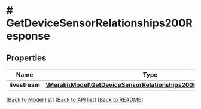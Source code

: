 # # GetDeviceSensorRelationships200Response

## Properties

Name | Type | Description | Notes
------------ | ------------- | ------------- | -------------
**livestream** | [**\Meraki\Model\GetDeviceSensorRelationships200ResponseLivestream**](GetDeviceSensorRelationships200ResponseLivestream.md) |  | [optional]

[[Back to Model list]](../../README.md#models) [[Back to API list]](../../README.md#endpoints) [[Back to README]](../../README.md)

